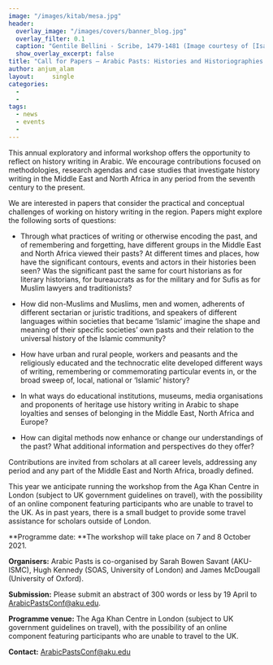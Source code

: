 ```yaml
---
image: "/images/kitab/mesa.jpg"
header:
  overlay_image: "/images/covers/banner_blog.jpg"
  overlay_filter: 0.1
  caption: "Gentile Bellini - Scribe, 1479-1481 (Image courtesy of [Isabella Stewart Gardner Museum](https://www.gardnermuseum.org/experience/collection/10755), Boston)" 
  show_overlay_excerpt: false 
title: "Call for Papers – Arabic Pasts: Histories and Historiographies (Annual Workshop)"			
author: anjum_alam		
layout:		single
categories:
  - 
  - 
tags:
  - news
  - events
  - 
---
```

This annual exploratory and informal workshop offers the opportunity to reflect on history writing in Arabic. We encourage contributions focused on methodologies, research agendas and case studies that investigate history writing in the Middle East and North Africa in any period from the seventh century to the present.

We are interested in papers that consider the practical and conceptual challenges of working on history writing in the region. Papers might explore the following sorts of questions:

-   Through what practices of writing or otherwise encoding the past, and of remembering and forgetting, have different groups in the Middle East and North Africa viewed their pasts? At different times and places, how have the significant contours, events and actors in their histories been seen? Was the significant past the same for court historians as for literary historians, for bureaucrats as for the military and for Sufis as for Muslim lawyers and traditionists?

-   How did non-Muslims and Muslims, men and women, adherents of different sectarian or juristic traditions, and speakers of different languages within societies that became ‘Islamic’ imagine the shape and meaning of their specific societies’ own pasts and their relation to the universal history of the Islamic community?

-   How have urban and rural people, workers and peasants and the religiously educated and the technocratic elite developed different ways of writing, remembering or commemorating particular events in, or the broad sweep of, local, national or ‘Islamic’ history?

-   In what ways do educational institutions, museums, media organisations and proponents of heritage use history writing in Arabic to shape loyalties and senses of belonging in the Middle East, North Africa and Europe?

-   How can digital methods now enhance or change our understandings of the past? What additional information and perspectives do they offer?

Contributions are invited from scholars at all career levels, addressing any period and any part of the Middle East and North Africa, broadly defined.

This year we anticipate running the workshop from the Aga Khan Centre in London (subject to UK government guidelines on travel), with the possibility of an online component featuring participants who are unable to travel to the UK. As in past years, there is a small budget to provide some travel assistance for scholars outside of London.

**Programme date: **The workshop will take place on 7 and 8 October 2021. 

**Organisers:** Arabic Pasts is co-organised by Sarah Bowen Savant (AKU-ISMC), Hugh Kennedy (SOAS, University of London) and James McDougall (University of Oxford).

**Submission:** Please submit an abstract of 300 words or less by 19 April to <ArabicPastsConf@aku.edu>.

**Programme venue:** The Aga Khan Centre in London (subject to UK government guidelines on travel), with the possibility of an online component featuring participants who are unable to travel to the UK.

**Contact:** <ArabicPastsConf@aku.edu>
